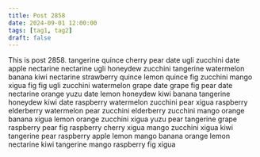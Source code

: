 ```yaml
---
title: Post 2858
date: 2024-09-01 12:00:00
tags: [tag1, tag2]
draft: false
---
```

This is post 2858.
tangerine
quince
cherry
pear
date
ugli
zucchini
date
apple
nectarine
nectarine
ugli
honeydew
zucchini
tangerine
watermelon
banana
kiwi
nectarine
strawberry
quince
lemon
quince
fig
zucchini
mango
xigua
fig
fig
ugli
zucchini
watermelon
grape
date
grape
fig
pear
date
nectarine
orange
yuzu
date
lemon
honeydew
kiwi
banana
tangerine
honeydew
kiwi
date
raspberry
watermelon
zucchini
pear
xigua
raspberry
elderberry
watermelon
pear
zucchini
elderberry
zucchini
mango
orange
banana
xigua
lemon
orange
zucchini
xigua
yuzu
pear
tangerine
grape
raspberry
pear
fig
raspberry
cherry
xigua
mango
zucchini
xigua
kiwi
tangerine
pear
raspberry
apple
lemon
mango
banana
orange
lemon
nectarine
kiwi
tangerine
mango
raspberry
fig
xigua
